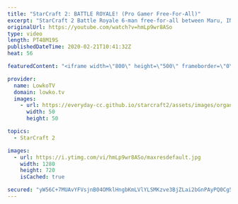 ```yaml
---
title: "StarCraft 2: BATTLE ROYALE! (Pro Gamer Free-For-All)"
excerpt: "StarCraft 2 Battle Royale 6-man free-for-all between Maru, INnoVation, Hurricane, Impact, Solar and Patience. These pro gamers are some of the best players from South Korea. In this video I give commentary to this Battle Royale mod of a series of games that was organised by Crank.  Get more videos &"
originalUrl: https://youtube.com/watch?v=hmLp9wr8ASo
type: video
length: PT48M19S
publishedDateTime: 2020-02-21T10:41:32Z
heat: 56

featuredContent: "<iframe width=\"800\" height=\"500\" frameborder=\"0\" src=\"https://www.youtube.com/embed/hmLp9wr8ASo\" allow=\"accelerometer; autoplay; encrypted-media; gyroscope; picture-in-picture\" allowfullscreen></iframe>"

provider:
  name: LowkoTV
  domain: lowko.tv
  images:
    - url: https://everyday-cc.github.io/starcraft2/assets/images/organizations/lowko.tv-50x50.jpg
      width: 50
      height: 50

topics:
  - StarCraft 2

images:
  - url: https://i.ytimg.com/vi/hmLp9wr8ASo/maxresdefault.jpg
    width: 1280
    height: 720
    isCached: true

secured: "yW56C+7MUAvYFVsjnB04OMklHngbKmLVlYLSMKzve3BjZLai2bGnPAyPQ0Cg5b8mHu2jM/w9OMvZZ9cTOmgs1PqF0bKWCZ4qpCr+KAmQvBGRymvXAG3lWLcYJoBveQ9r+CqJdlzvlfGOpluv3KtIE/47P3+bYXLxpLJylDNB0wE6KE7z9Nu6h4xkSiRE3XRjjKiv76VxINYIBRX7CfMbVy4cwdTDe4UiD3MlwD/CRlERZgKviS9IDoJN8AhvauXhjZ74daXkLy8lzY9GpBodwoF9AvZksU2rtUlo4LvZNJABfjXT1dw0ony/EngbE6NcYqekFRvUmCAZoTDvJB3D0hs2/dqpXqLejgDcMEh2kOyr51v7Zs6enkAJvq1onSUC4qiHv+DYRwGP+1GkT52gkvBoNoSWtolHEzXQsrm20c49/omRBrwc7l6eUoYstRS1;B6bVgMtFXpXkFbt8qovO0Q=="
---
```


